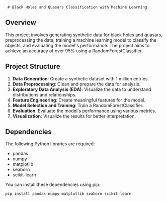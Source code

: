      # Black Holes and Quasars Classification with Machine Learning

## Overview

This project involves generating synthetic data for black holes and quasars, preprocessing the data, training a machine learning model to classify the objects, and evaluating the model's performance. The project aims to achieve an accuracy of over 95% using a RandomForestClassifier.

## Project Structure

1. **Data Generation**: Create a synthetic dataset with 1 million entries.
2. **Data Preprocessing**: Clean and prepare the data for analysis.
3. **Exploratory Data Analysis (EDA)**: Visualize the data to understand distributions and relationships.
4. **Feature Engineering**: Create meaningful features for the model.
5. **Model Selection and Training**: Train a RandomForestClassifier.
6. **Evaluation**: Evaluate the model's performance using various metrics.
7. **Visualization**: Visualize the results for better interpretation.

## Dependencies

The following Python libraries are required:

- pandas
- numpy
- matplotlib
- seaborn
- scikit-learn

You can install these dependencies using pip:

```bash
pip install pandas numpy matplotlib seaborn scikit-learn
